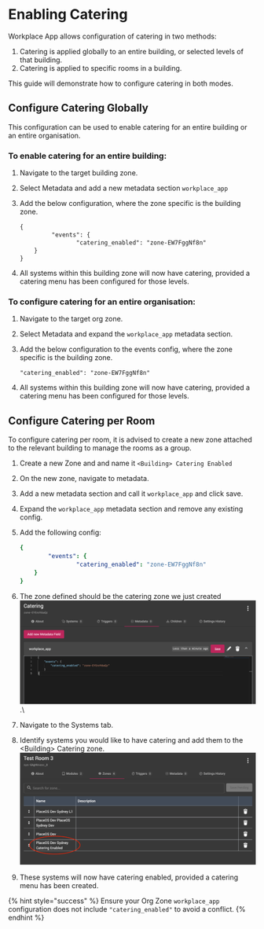 # Enabling Catering

Workplace App allows configuration of catering in two methods:

1. Catering is applied globally to an entire building, or selected levels of that building.
2. Catering is applied to specific rooms in a building.

This guide will demonstrate how to configure catering in both modes.

## Configure Catering Globally

This configuration can be used to enable catering for an entire building or an entire organisation.

### To enable catering for an entire building:

1. Navigate to the target building zone.
2. Select Metadata and add a new metadata section `workplace_app`
3.  Add the below configuration, where the zone specific is the building zone.

    ```
    {
             "events": {
                    "catering_enabled": "zone-EW7FggNf8n" 
        }
    }
    ```
4. All systems within this building zone will now have catering, provided a catering menu has been configured for those levels.&#x20;

### To configure catering for an entire organisation:

1. Navigate to the target org zone.
2. Select Metadata and expand the `workplace_app` metadata section.
3.  Add the below configuration to the events config, where the zone specific is the building zone.

    ```
    "catering_enabled": "zone-EW7FggNf8n"
    ```
4. All systems within this building zone will now have catering, provided a catering menu has been configured for those levels.&#x20;

## Configure Catering per Room

To configure catering per room, it is advised to create a new zone attached to the relevant building to manage the rooms as a group.

1. Create a new Zone and and name it `<Building> Catering Enabled`
2. On the new zone, navigate to metadata.
3. Add a new metadata section and call it `workplace_app` and click save.
4. Expand the `workplace_app` metadata section and remove any existing config.
5.  Add the following config:

    ```yaml
    {    
            "events": {
                    "catering_enabled": "zone-EW7FggNf8n" 
        }
    }
    ```
6. The zone defined should be the catering zone we just created![](../../../.gitbook/assets/image.png).\

7. Navigate to the Systems tab.
8. Identify systems you would like to have catering and add them to the \<Building> Catering zone.\
   ![](<../../../.gitbook/assets/image (3).png>)
9. These systems will now have catering enabled, provided a catering menu has been created.

{% hint style="success" %}
Ensure your Org Zone `workplace_app` configuration does not include `"catering_enabled"` to avoid a conflict.
{% endhint %}
